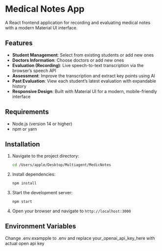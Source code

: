 # Medical Notes App

A React frontend application for recording and evaluating medical notes with a modern Material UI interface.

## Features

- **Student Management**: Select from existing students or add new ones
- **Doctors Information**: Choose doctors or add new ones
- **Evaluation (Recording)**: Live speech-to-text transcription via the browser’s speech API
- **Assessment**: Improve the transcription and extract key points using AI
- **Past Evaluation**: View each student’s latest evaluation with expandable history
- **Responsive Design**: Built with Material UI for a modern, mobile-friendly interface

## Requirements

- Node.js (version 14 or higher)
- npm or yarn

## Installation

1. Navigate to the project directory:
   ```bash
   cd /Users/apple/Desktop/Multiagent/MedicNotes
   ```

2. Install dependencies:
   ```bash
   npm install
   ```

3. Start the development server:
   ```bash
   npm start
   ```

4. Open your browser and navigate to `http://localhost:3000`

## Environment Variables
Change .env.exampple to .env and replace your_openai_api_key_here with actual open api key


